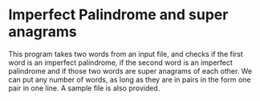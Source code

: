 # Imperfect Palindrome and super anagrams
 
This program takes two words from an input file, and checks if the first word is an imperfect palindrome, if the second word is an imperfect palindrome and if those two words are super anagrams of each other. We can put any number of words, as long as they are in pairs in the form one pair in one line. A sample file is also provided.